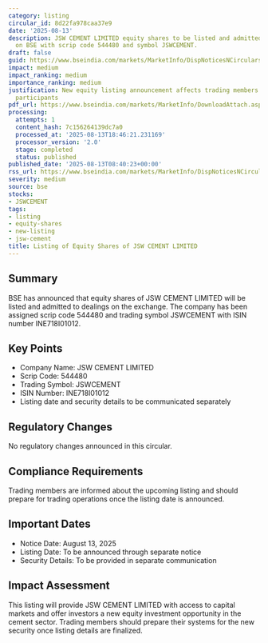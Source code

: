 ```yaml
---
category: listing
circular_id: 8d22fa978caa37e9
date: '2025-08-13'
description: JSW CEMENT LIMITED equity shares to be listed and admitted to dealings
  on BSE with scrip code 544480 and symbol JSWCEMENT.
draft: false
guid: https://www.bseindia.com/markets/MarketInfo/DispNoticesNCirculars.aspx?Noticeid={168654AB-DEC7-43DB-8761-EE464DC504C2}&noticeno=20250813-13&dt=08/13/2025&icount=13&totcount=73&flag=0
impact: medium
impact_ranking: medium
importance_ranking: medium
justification: New equity listing announcement affects trading members and market
  participants
pdf_url: https://www.bseindia.com/markets/MarketInfo/DownloadAttach.aspx?id=20250813-13&attachedId=
processing:
  attempts: 1
  content_hash: 7c156264139dc7a0
  processed_at: '2025-08-13T18:46:21.231169'
  processor_version: '2.0'
  stage: completed
  status: published
published_date: '2025-08-13T08:40:23+00:00'
rss_url: https://www.bseindia.com/markets/MarketInfo/DispNoticesNCirculars.aspx?Noticeid={168654AB-DEC7-43DB-8761-EE464DC504C2}&noticeno=20250813-13&dt=08/13/2025&icount=13&totcount=73&flag=0
severity: medium
source: bse
stocks:
- JSWCEMENT
tags:
- listing
- equity-shares
- new-listing
- jsw-cement
title: Listing of Equity Shares of JSW CEMENT LIMITED
---
```


## Summary

BSE has announced that equity shares of JSW CEMENT LIMITED will be listed and admitted to dealings on the exchange. The company has been assigned scrip code 544480 and trading symbol JSWCEMENT with ISIN number INE718I01012.

## Key Points

- Company Name: JSW CEMENT LIMITED
- Scrip Code: 544480
- Trading Symbol: JSWCEMENT
- ISIN Number: INE718I01012
- Listing date and security details to be communicated separately

## Regulatory Changes

No regulatory changes announced in this circular.

## Compliance Requirements

Trading members are informed about the upcoming listing and should prepare for trading operations once the listing date is announced.

## Important Dates

- Notice Date: August 13, 2025
- Listing Date: To be announced through separate notice
- Security Details: To be provided in separate communication

## Impact Assessment

This listing will provide JSW CEMENT LIMITED with access to capital markets and offer investors a new equity investment opportunity in the cement sector. Trading members should prepare their systems for the new security once listing details are finalized.